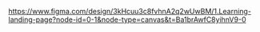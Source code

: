 https://www.figma.com/design/3kHcuu3c8fvhnA2q2wUwBM/1.Learning-landing-page?node-id=0-1&node-type=canvas&t=Ba1brAwfC8yihnV9-0
